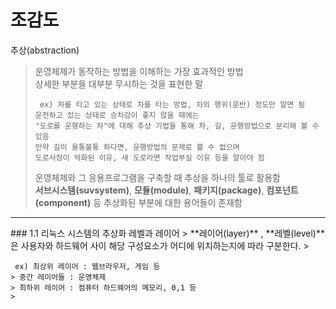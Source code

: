 # 조감도

추상(abstraction)
> 운영체제가 동작하는 방법을 이해하는 가장 효과적인 방법   
> 상세한 부분을 대부분 무시하는 것을 표현한 말
> <pre><code> ex) 차를 타고 있는 상태로 차를 타는 방법, 차의 행위(운반) 정도만 알면 됨   
> 운전하고 있는 상태로 승차감이 좋지 않을 때에는    
> "도로를 운행하는 차"에 대해 추상 기법을 통해 차, 길, 운행방법으로 분리해 볼 수 있음   
> 만약 길이 울퉁불퉁 하다면, 운행방법의 문제로 볼 수 없으며    
> 도로사정이 악화된 이유, 새 도로라면 작업부실 이유 등을 알아야 함
></pre></code>
>   
>운영체제와 그 응용프로그램을 구축할 때 추상을 하나의 툴로 활용함   
>**서브시스템(suvsystem)**, **모듈(module)**, **패키지(package)**, **컴포넌트(component)** 등 추상화된 부분에 대한 용어들이 존재함
   
<hr/>   
### 1.1 리눅스 시스템의 추상화 레벨과 레이어
> **레이어(layer)** , **레벨(level)** 은 사용자와 하드웨어 사이 해당 구성요소가 어디에 위치하는지에 따라 구분한다.
> <pre><code> ex) 최상위 레이어 : 웹브라우저, 게임 등
> 중간 레이어들 : 운영체제
> 최하위 레이어 : 컴퓨터 하드웨어의 메모리, 0,1 등
> </pre></code>
